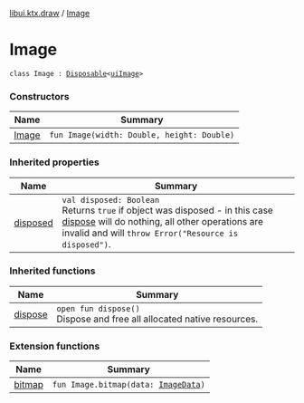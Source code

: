 [libui.ktx.draw](../README.md) / [Image](README.md)

# Image

`class Image : `[`Disposable`](../../libui.ktx/-disposable/README.md)`<`[`uiImage`](../../libui/ui-image.md)`>`

### Constructors

| Name | Summary |
|---|---|
| [Image](-image.md) | `fun Image(width: Double, height: Double)` |

### Inherited properties

| Name | Summary |
|---|---|
| [disposed](../../libui.ktx/-disposable/disposed.md) | `val disposed: Boolean`<br>Returns `true` if object was disposed - in this case [dispose](../../libui.ktx/-disposable/dispose.md) will do nothing, all other operations are invalid and will `throw Error("Resource is disposed")`. |

### Inherited functions

| Name | Summary |
|---|---|
| [dispose](../../libui.ktx/-disposable/dispose.md) | `open fun dispose()`<br>Dispose and free all allocated native resources. |

### Extension functions

| Name | Summary |
|---|---|
| [bitmap](../bitmap.md) | `fun Image.bitmap(data: `[`ImageData`](../-image-data/README.md)`)` |
